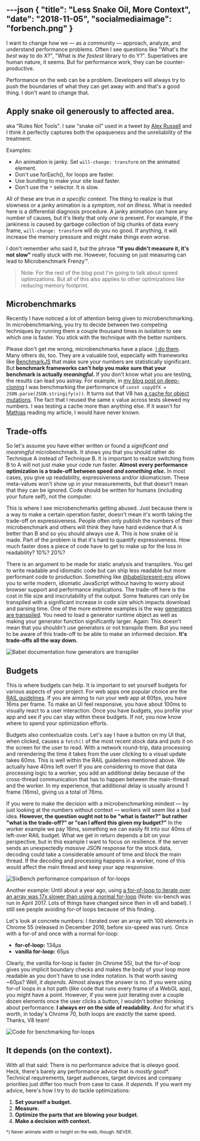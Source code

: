 ---json
{
  "title": "Less Snake Oil, More Context",
  "date": "2018-11-05",
  "socialmediaimage": "forbench.png"
}
---

I want to change how we — as a community — approach, analyze, and understand performance problems. Often I see questions like "What's _the best_ way to do X?", "What is _the fastest_ library to do Y?". Superlatives are human nature, it seems. But for performance work, they can be counter-productive.

<!-- more -->

Performance on the web can be a problem. Developers will always try to push the boundaries of what they can get away with and that's a good thing. I don't want to change that.

## Apply snake oil generously to affected area.

aka "Rules Not Tools". I saw "snake oil" used in a tweet by [Alex Russell](https://twitter.com/slightlylate) and I think it perfectly captures both the opaqueness and the unreliability of the treatment.

Examples:

* An animation is janky. Set `will-change: transform` on the animated element.
* Don't use forEach(), for loops are faster.
* Use bundling to make your site load faster.
* Don't use the `*` selector. It is slow.

All of these are true _in a specific context._ The thing to realize is that slowness or a janky animation is a _symptom, not an illness._ What is needed here is a differential diagnosis procedure. A janky animation can have any number of causes, but it's likely that only _one_ is present. For example, if the jankiness is caused by garbage collection of big chunks of data every frame, `will-change: transform` will do you no good. If anything, it will increase the memory pressure and might make things even worse.

I don't remember who said it, but the phrase **"If you didn't measure it, it's not slow"** really stuck with me. However, focusing on just measuring can lead to Microbenchmark Frenzy™️.

> Note: For the rest of the blog post I'm going to talk about speed optimizations. But all of this also applies to other optimizations like reducing memory footprint.

## Microbenchmarks

Recently I have noticed a lot of attention being given to microbenchmarking. In microbenchmarking, you try to decide between two competing techniques by running them a couple thousand times in isolation to see which one is faster. You stick with the technique with the better numbers.

Please don't get me wrong, microbenchmarks have a place. [I do them](/things/deep-copy/#performance-extravaganza). Many others do, too. They are a valuable tool, especially with frameworks like [BenchmarkJS](https://benchmarkjs.com/) that make sure your numbers are statistically significant. But **benchmark frameworks can't help you make sure that your benchmark is actually _meaningful_.** If you don't know what you are testing, the results can lead you astray. For example, in [my blog post on deep-cloning](/things/deep-copy/#performance-extravaganza) I was benchmarking the performance of  `const copyOfX = JSON.parse(JSON.stringify(x))`. It turns out that V8 has [a cache for object mutations](https://v8.dev/blog/fast-properties). The fact that I reused the same x value across tests skewed my numbers. I was testing a cache more than anything else. If it wasn't for [Mathias](https://twitter.com/mathias) reading my article, I would have never known.

## Trade-offs

So let's assume you have either written or found a _significant and meaningful_ microbenchmark. It shows you that you should rather do Technique A instead of Technique B. It is important to realize switching from B to A will not just make your code run faster. **Almost every performance optimization is a trade-off between speed _and something else_.** In most cases, you give up readability, expressiveness and/or idiomaticism. These meta-values won't show up in your measurements, but that doesn't mean that they can be ignored. Code should be written for humans (including your future self), not the computer.

This is where I see microbenchmarks getting abused. Just because there is a way to make a certain operation faster, doesn't mean it's worth taking the trade-off on expressiveness. People often only publish the numbers of their microbenchmark and others will think they have hard evidence that A is better than B and so you should always use A. This is how snake oil is made. Part of the problem is that it's hard to quantify expressiveness. How much faster does a piece of code have to get to make up for the loss in readability? 10%? 20%?

There is an argument to be made for static analysis and transpilers. You get to write readable and idiomatic code but can ship less readable but more performant code to production. Something like [@babel/present-env](https://www.npmjs.com/package/@babel/preset-env) allows you to write modern, idiomatic JavaScript without having to worry about browser support and performance implications. The trade-off here is the cost in file size and inscrutability of the output. Some features can only be transpiled with a significant increase in code size which impacts download and parsing time. One of the more extreme examples is the way [generators are transpiled](https://babeljs.io/docs/en/babel-plugin-transform-regenerator). You need to load a generator runtime object as well as making your generator function significantly larger. Again: This doesn't mean that you shouldn't use generators or not transpile them. But you need to be aware of this trade-off to be able to make an informed decision. **It's trade-offs all the way down.**

![Babel documentation how generators are transpiler](generators.png)

## Budgets

This is where budgets can help. It is important to set yourself budgets for various aspects of your project. For web apps one popular choice are the [RAIL guidelines](https://developers.google.com/web/fundamentals/performance/rail). If you are aiming to run your web app at 60fps, you have 16ms per frame. To make an UI feel responsive, you have about 100ms to visually react to a user interaction. Once you have budgets, you profile your app and see if you can stay within these budgets. If not, you now know where to spend your optimization efforts.

Budgets also contextualize costs. Let's say I have a button on my UI that, when clicked, causes a `fetch()` of the most recent stock data and puts it on the screen for the user to read. With a network round-trip, data processing and rerendering the time it takes from the user clicking to a visual update takes 60ms. This is well within the RAIL guidelines mentioned above. We actually have 40ms left over! If you are considering to move that data processing logic to a worker, you add an additional delay because of the cross-thread communication that has to happen between the main-thread and the worker. In my experience, that additional delay is usually around 1 frame (16ms), giving us a total of 76ms.

If you were to make the decision with a microbenchmarking mindest — by just looking at the numbers without context — workers will seem like a bad idea. **However, the question ought not to be "what is faster?" but rather "what is the trade-off?" or "can I afford this given my budget?"** In the worker example we pay 16ms, something we can easily fit into our 40ms of left-over RAIL budget. What we get in return depends a bit on your perspective, but in this example I want to focus on resilience. If the server sends an unexpectedly _massive_ JSON response for the stock data, decoding could take a considerable amount of time and block the main thread. If the decoding and processing happens in a worker, none of this would affect the main thread and keep your app responsive.

![SixBench performance comparison of for-loops](sixbench.png)

Another example: Until about a year ago, using [a for-of-loop to iterate over an array was 17x slower than using a normal for-loop](http://incaseofstairs.com/six-speed/) (Note: six-bench was run in April 2017. Lots of things have changed since then in v8 and babel). I still see people avoiding for-of loops because of this finding.

Let's look at concrete numbers: I iterated over an array with 100 elements in Chrome 55 (released in December 2016, before six-speed was run). Once with a for-of and once with a normal for-loop:

* **for-of-loop:** 134µs
* **vanilla for-loop:** 65µs

Clearly, the vanilla for-loop is faster (in Chrome 55), but the for-of loop gives you implicit boundary checks and makes the body of your loop more readable as you don't have to use index notation. Is that worth saving ~60µs? Well, _it depends_. Almost always the answer is no. If you were using for-of loops in a hot path (like code that runs every frame of a WebGL app), you might have a point. However, if you were just iterating over a couple dozen elements once the user clicks a button, I wouldn't bother thinking about performance. **I always err on the side of readability.** And for what it's worth, in today's Chrome 70, both loops are _exactly_ the same speed. Thanks, V8 team!

![Code for benchmarking for-loops](forbench.png)

## It depends (on the context).

With all that said: There is no performance advice that is _always_ good. Heck, there's barely any performance advice that is _mostly_ good*. Technical requirements, target audiences, target devices and company priorities just differ too much from case to case. _It depends._ If you want my advice, here's how I try to do tackle optimizations:

1. **Set yourself a budget.**
2. **Measure.**
3. **Optimize the parts that are blowing your budget.**
4. **Make a decision _with_ context.**

<small>
*) Never animate width or height on the web, though. NEVER.
</small>
